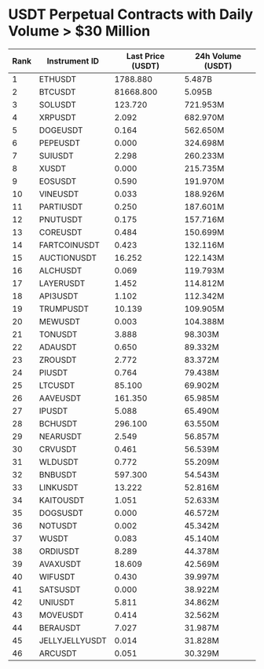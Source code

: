 # USDT Perpetual Contracts with Daily Volume > $30 Million

| Rank | Instrument ID | Last Price (USDT) | 24h Volume (USDT) |
|------|---------------|-------------------|-------------------|
| 1 | ETHUSDT | 1788.880 | 5.487B |
| 2 | BTCUSDT | 81668.800 | 5.095B |
| 3 | SOLUSDT | 123.720 | 721.953M |
| 4 | XRPUSDT | 2.092 | 682.970M |
| 5 | DOGEUSDT | 0.164 | 562.650M |
| 6 | PEPEUSDT | 0.000 | 324.698M |
| 7 | SUIUSDT | 2.298 | 260.233M |
| 8 | XUSDT | 0.000 | 215.735M |
| 9 | EOSUSDT | 0.590 | 191.970M |
| 10 | VINEUSDT | 0.033 | 188.926M |
| 11 | PARTIUSDT | 0.250 | 187.601M |
| 12 | PNUTUSDT | 0.175 | 157.716M |
| 13 | COREUSDT | 0.484 | 150.699M |
| 14 | FARTCOINUSDT | 0.423 | 132.116M |
| 15 | AUCTIONUSDT | 16.252 | 122.143M |
| 16 | ALCHUSDT | 0.069 | 119.793M |
| 17 | LAYERUSDT | 1.452 | 114.812M |
| 18 | API3USDT | 1.102 | 112.342M |
| 19 | TRUMPUSDT | 10.139 | 109.905M |
| 20 | MEWUSDT | 0.003 | 104.388M |
| 21 | TONUSDT | 3.888 | 98.303M |
| 22 | ADAUSDT | 0.650 | 89.332M |
| 23 | ZROUSDT | 2.772 | 83.372M |
| 24 | PIUSDT | 0.764 | 79.438M |
| 25 | LTCUSDT | 85.100 | 69.902M |
| 26 | AAVEUSDT | 161.350 | 65.985M |
| 27 | IPUSDT | 5.088 | 65.490M |
| 28 | BCHUSDT | 296.100 | 63.550M |
| 29 | NEARUSDT | 2.549 | 56.857M |
| 30 | CRVUSDT | 0.461 | 56.539M |
| 31 | WLDUSDT | 0.772 | 55.209M |
| 32 | BNBUSDT | 597.300 | 54.543M |
| 33 | LINKUSDT | 13.222 | 52.816M |
| 34 | KAITOUSDT | 1.051 | 52.633M |
| 35 | DOGSUSDT | 0.000 | 46.572M |
| 36 | NOTUSDT | 0.002 | 45.342M |
| 37 | WUSDT | 0.083 | 45.140M |
| 38 | ORDIUSDT | 8.289 | 44.378M |
| 39 | AVAXUSDT | 18.609 | 42.569M |
| 40 | WIFUSDT | 0.430 | 39.997M |
| 41 | SATSUSDT | 0.000 | 38.922M |
| 42 | UNIUSDT | 5.811 | 34.862M |
| 43 | MOVEUSDT | 0.414 | 32.562M |
| 44 | BERAUSDT | 7.027 | 31.987M |
| 45 | JELLYJELLYUSDT | 0.014 | 31.828M |
| 46 | ARCUSDT | 0.051 | 30.329M |
